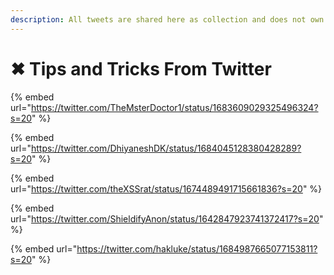 ```yaml
---
description: All tweets are shared here as collection and does not own any content.
---
```


# ✖ Tips and Tricks From Twitter

{% embed url="https://twitter.com/TheMsterDoctor1/status/1683609029325496324?s=20" %}

{% embed url="https://twitter.com/DhiyaneshDK/status/1684045128380428289?s=20" %}

{% embed url="https://twitter.com/theXSSrat/status/1674489491715661836?s=20" %}

{% embed url="https://twitter.com/ShieldifyAnon/status/1642847923741372417?s=20" %}

{% embed url="https://twitter.com/hakluke/status/1684987665077153811?s=20" %}
